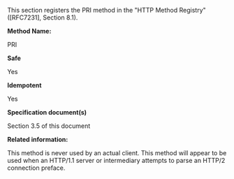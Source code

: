 This section registers the PRI method in the "HTTP Method Registry" ([RFC7231], Section 8.1).

**Method Name:**

PRI

**Safe**

Yes

**Idempotent**

Yes

**Specification document(s)**

Section 3.5 of this document

**Related information:**

This method is never used by an actual client. This method will appear to be used when an HTTP/1.1 server or intermediary attempts to parse an HTTP/2 connection preface.
